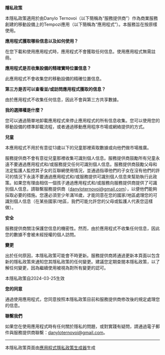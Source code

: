 **隱私政策**

本隱私政策適用於由Danylo Ternovoi（以下簡稱為“服務提供商”）作為商業服務創建的移動設備上的Tempozi應用（以下簡稱為“應用程式”）。本服務旨在按原樣使用。

**應用程式獲取哪些信息以及如何使用？**

在您下載和使用應用程式時，應用程式不會獲取任何信息。使用應用程式無需註冊。

**應用程式是否收集設備的精確實時位置信息？**

此應用程式不會收集您的移動設備的精確位置信息。

**第三方是否可以查看並/或訪問應用程式獲取的信息？**

由於應用程式不收集任何信息，因此不會與第三方共享數據。

**我的選擇權是什麼？**

您可以通過簡單地卸載應用程式來停止應用程式的所有信息收集。您可以使用您的移動設備的標準卸載流程，或者通過移動應用程序市場或網絡提供的方式。

**兒童**

本應用程式不用於有意從13歲以下的兒童那裡索取數據或向他們做市場推廣。

服務提供商不會有意從兒童那裡收集可識別個人信息。服務提供商鼓勵所有兒童永遠不要通過應用程式和/或服務提交任何可識別個人信息。服務提供商鼓勵父母和法定監護人監控其子女的互聯網使用情況，並通過指導他們的子女在沒有他們的許可的情況下永遠不要通過應用程式和/或服務提供可識別個人信息來幫助執行此政策。如果您有理由相信一個孩子通過應用程式和/或服務向服務提供商提供了可識別個人信息，請聯繫服務提供商（danyloternovoi@gmail.com），以便他們能夠採取必要的措施。您還必須至少年滿16歲，才能同意在您的國家/地區處理您的可識別個人信息（在某些國家/地區，我們可能允許您的父母或監護人代表您這樣做）。

**安全**

服務提供商關注保護您信息的機密性。然而，由於應用程式不收集任何信息，因此您的數據不會被未經授權的個人訪問。

**變更**

出於任何原因，本隱私政策可能會不時更新。服務提供商將通過更新本頁面以包含新的隱私政策來通知您其隱私政策的任何變更。建議您定期查閱本隱私政策，以了解任何變更，因為繼續使用被視為對所有變更的認可。

本隱私政策自2024-03-25生效

**您的同意**

通過使用應用程式，您同意按照本隱私政策目前和服務提供商修改後的規定處理您的信息。

**聯繫我們**

如果您在使用應用程式時有任何關於隱私的問題，或對實踐有疑問，請通過電子郵件與服務提供商聯繫：danyloternovoi@gmail.com。

---

本隱私政策頁面由[應用程式隱私政策生成器](https://app-privacy-policy-generator.nisrulz.com/)生成
